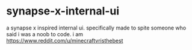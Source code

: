 # synapse-x-internal-ui
a synapse x inspired internal ui.
specifically made to spite someone who said i was a noob to code.
i am https://www.reddit.com/u/minecraftvristhebest

